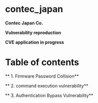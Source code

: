 # contec_japan
**Contec Japan Co.**

**Vulnerability reproduction**

**CVE application in progress**

# Table of contents

** 1. Firmware Password Collision**

** 2. command execution vulnerability**

** 3. Authentication Bypass Vulnerability**
